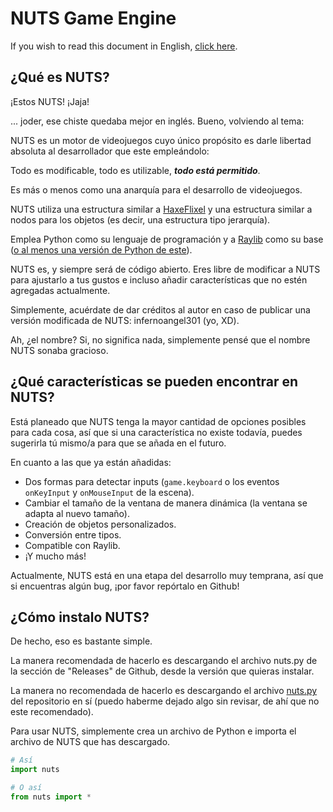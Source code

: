 # NUTS Game Engine

If you wish to read this document in English, [click here](/README.md).

## ¿Qué es NUTS?

¡Estos NUTS! ¡Jaja!

... joder, ese chiste quedaba mejor en inglés. Bueno, volviendo al tema:

NUTS es un motor de videojuegos cuyo único propósito es darle libertad absoluta al desarrollador que este empleándolo:

Todo es modificable, todo es utilizable, ***todo está permitido***.

Es más o menos como una anarquía para el desarrollo de videojuegos.

NUTS utiliza una estructura similar a [HaxeFlixel](https://haxeflixel.com/) y una estructura similar a nodos para los objetos (es decir, una estructura tipo jerarquía).

Emplea Python como su lenguaje de programación y a [Raylib](https://www.raylib.com/) como su base ([o al menos una versión de Python de este](https://electronstudio.github.io/raylib-python-cffi/)).

NUTS es, y siempre será de código abierto. Eres libre de modificar a NUTS para ajustarlo a tus gustos e incluso añadir características que no estén agregadas actualmente.

Simplemente, acuérdate de dar créditos al autor en caso de publicar una versión modificada de NUTS: infernoangel301 (yo, XD).

Ah, ¿el nombre? Si, no significa nada, simplemente pensé que el nombre NUTS sonaba gracioso.

## ¿Qué características se pueden encontrar en NUTS?

Está planeado que NUTS tenga la mayor cantidad de opciones posibles para cada cosa, así que si una característica no existe todavía, puedes sugerirla tú mismo/a para que se añada en el futuro.

En cuanto a las que ya están añadidas:
* Dos formas para detectar inputs (`game.keyboard` o los eventos `onKeyInput` y `onMouseInput` de la escena).
* Cambiar el tamaño de la ventana de manera dinámica (la ventana se adapta al nuevo tamaño).
* Creación de objetos personalizados.
* Conversión entre tipos.
* Compatible con Raylib.
* ¡Y mucho más!

Actualmente, NUTS está en una etapa del desarrollo muy temprana, así que si encuentras algún bug, ¡por favor repórtalo en Github!

## ¿Cómo instalo NUTS?

De hecho, eso es bastante simple.

La manera recomendada de hacerlo es descargando el archivo nuts.py de la sección de "Releases" de Github, desde la versión que quieras instalar.

La manera no recomendada de hacerlo es descargando el archivo [nuts.py](/nuts.py) del repositorio en sí (puedo haberme dejado algo sin revisar, de ahí que no este recomendado).

Para usar NUTS, simplemente crea un archivo de Python e importa el archivo de NUTS que has descargado.

```python
# Así
import nuts

# O así
from nuts import *
```